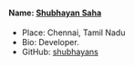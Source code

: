 #### Name: [Shubhayan Saha](https://github.com/shubhayans/)
- Place: Chennai, Tamil Nadu
- Bio: Developer.
- GitHub: [shubhayans](https://github.com/shubhayans/)
